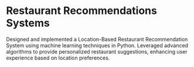 # Restaurant Recommendations Systems 
Designed and implemented a Location-Based Restaurant Recommendation System using machine learning techniques in Python. Leveraged advanced algorithms to provide personalized restaurant suggestions, enhancing user experience based on location preferences.




